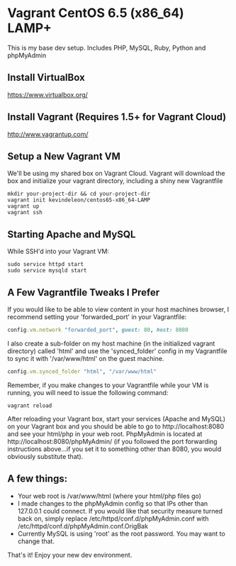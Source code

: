 Vagrant CentOS 6.5 (x86_64) LAMP+
====================================

This is my base dev setup.  Includes PHP, MySQL, Ruby, Python and phpMyAdmin

## Install VirtualBox
https://www.virtualbox.org/

## Install Vagrant (Requires 1.5+ for Vagrant Cloud)
http://www.vagrantup.com/

## Setup a New Vagrant VM
We'll be using my shared box on Vagrant Cloud. Vagrant will download the box and initialize your vagrant directory, including a shiny new Vagrantfile

```
mkdir your-project-dir && cd your-project-dir
vagrant init kevindeleon/centos65-x86_64-LAMP
vagrant up
vagrant ssh
```

## Starting Apache and MySQL

While SSH'd into your Vagrant VM:

```
sudo service httpd start
sudo service mysqld start
```

## A Few Vagrantfile Tweaks I Prefer

If you would like to be able to view content in your host machines browser, I recommend setting your 'forwarded_port' in your Vagrantfile:

```ruby
config.vm.network "forwarded_port", guest: 80, host: 8080
```

I also create a sub-folder on my host machine (in the initialized vagrant directory) called 'html' and use the 'synced_folder' config in my Vagrantfile to sync it with '/var/www/html' on the guest machine.

```ruby
config.vm.synced_folder "html", "/var/www/html"
```

Remember, if you make changes to your Vagrantfile while your VM is running, you will need to issue the following command:

```
vagrant reload
```

After reloading your Vagrant box, start your services (Apache and MySQL) on your Vagrant box and you should be able to go to http://localhost:8080 and see your html/php in your web root. PhpMyAdmin is located at http://localhost:8080/phpMyAdmin/ (if you followed the port forwarding instructions above...if you set it to something other than 8080, you would obviously substitute that).

## A few things:
 * Your web root is /var/www/html (where your html/php files go)
 * I made changes to the phpMyAdmin config so that IPs other than 127.0.0.1 could connect. If you would like that security measure turned back on, simply replace /etc/httpd/conf.d/phpMyAdmin.conf with /etc/httpd/conf.d/phpMyAdmin.conf.OrigBak 
 * Currently MySQL is using 'root' as the root password. You may want to change that.

That's it!  Enjoy your new dev environment.
